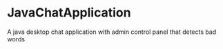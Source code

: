 # JavaChatApplication
A java desktop chat application with admin control panel that detects bad words
